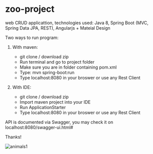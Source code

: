 # zoo-project

web CRUD applicattion, technologies used:  Java 8, Spring Boot  (MVC, Spring Data JPA, REST), Angularjs + Mateial Design

Two ways to run program:

1. With maven:

    * git clone / download zip
    * Run terminal and go to project folder
    * Make sure you are in folder containing pom.xml 
    * Type: mvn spring-boot:run
    * Type localhost:8080 in your broswer or use any Rest Client

2. With IDE:

    * git clone / download zip
    * Import maven project into your IDE
    * Run ApplicationStarter
    * Type localhost:8080 in your broswer or use any Rest Client
    
 API is documented via Swagger, you may check it on localhost:8080/swagger-ui.html#

Thanks!

![animals1](https://cloud.githubusercontent.com/assets/15158633/26455517/cbd92a1e-416a-11e7-9109-7c4408bdfefe.jpg)
